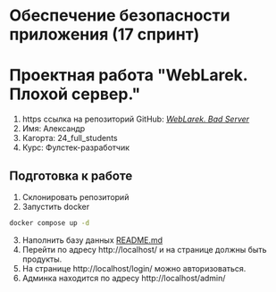 # Обеспечение безопасности приложения (17 спринт)
# Проектная работа "WebLarek. Плохой сервер."

1) https ссылка на репозиторий GitHub: _[WebLarek. Bad Server](https://github.com/alexandr-rodionov/bad-server.git)_
2) Имя: Александр
3) Кагорта: 24_full_students
4) Курс: Фулстек-разработчик

## Подготовка к работе
1. Склонировать репозиторий
2. Запустить docker
```bash
docker compose up -d
```
3. Наполнить базу данных
[README.md](.dump%2FREADME.md)
4. Перейти по адресу http://localhost/ и на странице должны быть продукты.
5. На странице http://localhost/login/ можно авторизоваться.
6. Админка находится по адресу http://localhost/admin/

